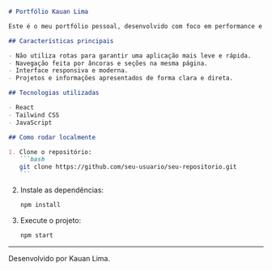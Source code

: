 ````markdown
# Portfólio Kauan Lima

Este é o meu portfólio pessoal, desenvolvido com foco em performance e simplicidade.

## Características principais

- Não utiliza rotas para garantir uma aplicação mais leve e rápida.
- Navegação feita por âncoras e seções na mesma página.
- Interface responsiva e moderna.
- Projetos e informações apresentados de forma clara e direta.

## Tecnologias utilizadas

- React
- Tailwind CSS
- JavaScript

## Como rodar localmente

1. Clone o repositório:
   ```bash
   git clone https://github.com/seu-usuario/seu-repositorio.git
   ```
````

2. Instale as dependências:

   ```bash
   npm install
   ```

3. Execute o projeto:

   ```bash
   npm start
   ```

---

Desenvolvido por Kauan Lima.

```

```
